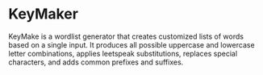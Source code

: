 # KeyMaker
KeyMake is a wordlist generator that creates customized lists of words based on a single input. It produces all possible uppercase and lowercase letter combinations, applies leetspeak substitutions, replaces special characters, and adds common prefixes and suffixes.
